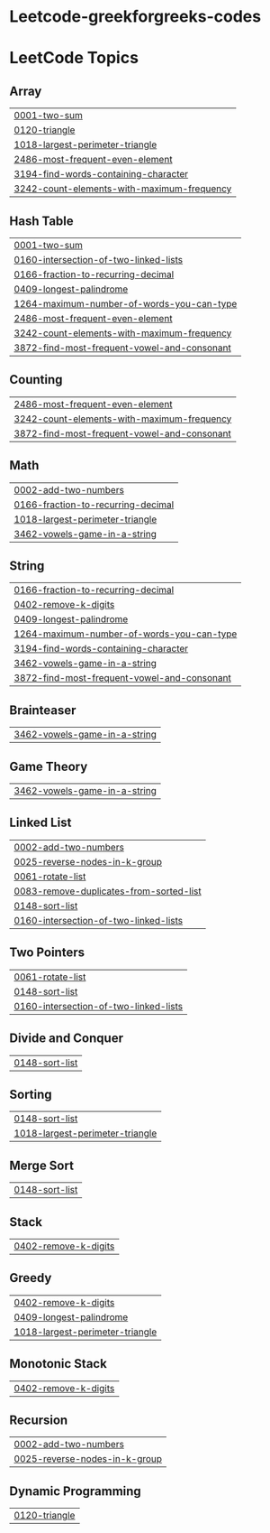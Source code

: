 # Leetcode-greekforgreeks-codes
<!---LeetCode Topics Start-->
# LeetCode Topics
## Array
|  |
| ------- |
| [0001-two-sum](https://github.com/VamshiBhukya1/Leetcode-greekforgreeks-codes/tree/master/0001-two-sum) |
| [0120-triangle](https://github.com/VamshiBhukya1/Leetcode-greekforgreeks-codes/tree/master/0120-triangle) |
| [1018-largest-perimeter-triangle](https://github.com/VamshiBhukya1/Leetcode-greekforgreeks-codes/tree/master/1018-largest-perimeter-triangle) |
| [2486-most-frequent-even-element](https://github.com/VamshiBhukya1/Leetcode-greekforgreeks-codes/tree/master/2486-most-frequent-even-element) |
| [3194-find-words-containing-character](https://github.com/VamshiBhukya1/Leetcode-greekforgreeks-codes/tree/master/3194-find-words-containing-character) |
| [3242-count-elements-with-maximum-frequency](https://github.com/VamshiBhukya1/Leetcode-greekforgreeks-codes/tree/master/3242-count-elements-with-maximum-frequency) |
## Hash Table
|  |
| ------- |
| [0001-two-sum](https://github.com/VamshiBhukya1/Leetcode-greekforgreeks-codes/tree/master/0001-two-sum) |
| [0160-intersection-of-two-linked-lists](https://github.com/VamshiBhukya1/Leetcode-greekforgreeks-codes/tree/master/0160-intersection-of-two-linked-lists) |
| [0166-fraction-to-recurring-decimal](https://github.com/VamshiBhukya1/Leetcode-greekforgreeks-codes/tree/master/0166-fraction-to-recurring-decimal) |
| [0409-longest-palindrome](https://github.com/VamshiBhukya1/Leetcode-greekforgreeks-codes/tree/master/0409-longest-palindrome) |
| [1264-maximum-number-of-words-you-can-type](https://github.com/VamshiBhukya1/Leetcode-greekforgreeks-codes/tree/master/1264-maximum-number-of-words-you-can-type) |
| [2486-most-frequent-even-element](https://github.com/VamshiBhukya1/Leetcode-greekforgreeks-codes/tree/master/2486-most-frequent-even-element) |
| [3242-count-elements-with-maximum-frequency](https://github.com/VamshiBhukya1/Leetcode-greekforgreeks-codes/tree/master/3242-count-elements-with-maximum-frequency) |
| [3872-find-most-frequent-vowel-and-consonant](https://github.com/VamshiBhukya1/Leetcode-greekforgreeks-codes/tree/master/3872-find-most-frequent-vowel-and-consonant) |
## Counting
|  |
| ------- |
| [2486-most-frequent-even-element](https://github.com/VamshiBhukya1/Leetcode-greekforgreeks-codes/tree/master/2486-most-frequent-even-element) |
| [3242-count-elements-with-maximum-frequency](https://github.com/VamshiBhukya1/Leetcode-greekforgreeks-codes/tree/master/3242-count-elements-with-maximum-frequency) |
| [3872-find-most-frequent-vowel-and-consonant](https://github.com/VamshiBhukya1/Leetcode-greekforgreeks-codes/tree/master/3872-find-most-frequent-vowel-and-consonant) |
## Math
|  |
| ------- |
| [0002-add-two-numbers](https://github.com/VamshiBhukya1/Leetcode-greekforgreeks-codes/tree/master/0002-add-two-numbers) |
| [0166-fraction-to-recurring-decimal](https://github.com/VamshiBhukya1/Leetcode-greekforgreeks-codes/tree/master/0166-fraction-to-recurring-decimal) |
| [1018-largest-perimeter-triangle](https://github.com/VamshiBhukya1/Leetcode-greekforgreeks-codes/tree/master/1018-largest-perimeter-triangle) |
| [3462-vowels-game-in-a-string](https://github.com/VamshiBhukya1/Leetcode-greekforgreeks-codes/tree/master/3462-vowels-game-in-a-string) |
## String
|  |
| ------- |
| [0166-fraction-to-recurring-decimal](https://github.com/VamshiBhukya1/Leetcode-greekforgreeks-codes/tree/master/0166-fraction-to-recurring-decimal) |
| [0402-remove-k-digits](https://github.com/VamshiBhukya1/Leetcode-greekforgreeks-codes/tree/master/0402-remove-k-digits) |
| [0409-longest-palindrome](https://github.com/VamshiBhukya1/Leetcode-greekforgreeks-codes/tree/master/0409-longest-palindrome) |
| [1264-maximum-number-of-words-you-can-type](https://github.com/VamshiBhukya1/Leetcode-greekforgreeks-codes/tree/master/1264-maximum-number-of-words-you-can-type) |
| [3194-find-words-containing-character](https://github.com/VamshiBhukya1/Leetcode-greekforgreeks-codes/tree/master/3194-find-words-containing-character) |
| [3462-vowels-game-in-a-string](https://github.com/VamshiBhukya1/Leetcode-greekforgreeks-codes/tree/master/3462-vowels-game-in-a-string) |
| [3872-find-most-frequent-vowel-and-consonant](https://github.com/VamshiBhukya1/Leetcode-greekforgreeks-codes/tree/master/3872-find-most-frequent-vowel-and-consonant) |
## Brainteaser
|  |
| ------- |
| [3462-vowels-game-in-a-string](https://github.com/VamshiBhukya1/Leetcode-greekforgreeks-codes/tree/master/3462-vowels-game-in-a-string) |
## Game Theory
|  |
| ------- |
| [3462-vowels-game-in-a-string](https://github.com/VamshiBhukya1/Leetcode-greekforgreeks-codes/tree/master/3462-vowels-game-in-a-string) |
## Linked List
|  |
| ------- |
| [0002-add-two-numbers](https://github.com/VamshiBhukya1/Leetcode-greekforgreeks-codes/tree/master/0002-add-two-numbers) |
| [0025-reverse-nodes-in-k-group](https://github.com/VamshiBhukya1/Leetcode-greekforgreeks-codes/tree/master/0025-reverse-nodes-in-k-group) |
| [0061-rotate-list](https://github.com/VamshiBhukya1/Leetcode-greekforgreeks-codes/tree/master/0061-rotate-list) |
| [0083-remove-duplicates-from-sorted-list](https://github.com/VamshiBhukya1/Leetcode-greekforgreeks-codes/tree/master/0083-remove-duplicates-from-sorted-list) |
| [0148-sort-list](https://github.com/VamshiBhukya1/Leetcode-greekforgreeks-codes/tree/master/0148-sort-list) |
| [0160-intersection-of-two-linked-lists](https://github.com/VamshiBhukya1/Leetcode-greekforgreeks-codes/tree/master/0160-intersection-of-two-linked-lists) |
## Two Pointers
|  |
| ------- |
| [0061-rotate-list](https://github.com/VamshiBhukya1/Leetcode-greekforgreeks-codes/tree/master/0061-rotate-list) |
| [0148-sort-list](https://github.com/VamshiBhukya1/Leetcode-greekforgreeks-codes/tree/master/0148-sort-list) |
| [0160-intersection-of-two-linked-lists](https://github.com/VamshiBhukya1/Leetcode-greekforgreeks-codes/tree/master/0160-intersection-of-two-linked-lists) |
## Divide and Conquer
|  |
| ------- |
| [0148-sort-list](https://github.com/VamshiBhukya1/Leetcode-greekforgreeks-codes/tree/master/0148-sort-list) |
## Sorting
|  |
| ------- |
| [0148-sort-list](https://github.com/VamshiBhukya1/Leetcode-greekforgreeks-codes/tree/master/0148-sort-list) |
| [1018-largest-perimeter-triangle](https://github.com/VamshiBhukya1/Leetcode-greekforgreeks-codes/tree/master/1018-largest-perimeter-triangle) |
## Merge Sort
|  |
| ------- |
| [0148-sort-list](https://github.com/VamshiBhukya1/Leetcode-greekforgreeks-codes/tree/master/0148-sort-list) |
## Stack
|  |
| ------- |
| [0402-remove-k-digits](https://github.com/VamshiBhukya1/Leetcode-greekforgreeks-codes/tree/master/0402-remove-k-digits) |
## Greedy
|  |
| ------- |
| [0402-remove-k-digits](https://github.com/VamshiBhukya1/Leetcode-greekforgreeks-codes/tree/master/0402-remove-k-digits) |
| [0409-longest-palindrome](https://github.com/VamshiBhukya1/Leetcode-greekforgreeks-codes/tree/master/0409-longest-palindrome) |
| [1018-largest-perimeter-triangle](https://github.com/VamshiBhukya1/Leetcode-greekforgreeks-codes/tree/master/1018-largest-perimeter-triangle) |
## Monotonic Stack
|  |
| ------- |
| [0402-remove-k-digits](https://github.com/VamshiBhukya1/Leetcode-greekforgreeks-codes/tree/master/0402-remove-k-digits) |
## Recursion
|  |
| ------- |
| [0002-add-two-numbers](https://github.com/VamshiBhukya1/Leetcode-greekforgreeks-codes/tree/master/0002-add-two-numbers) |
| [0025-reverse-nodes-in-k-group](https://github.com/VamshiBhukya1/Leetcode-greekforgreeks-codes/tree/master/0025-reverse-nodes-in-k-group) |
## Dynamic Programming
|  |
| ------- |
| [0120-triangle](https://github.com/VamshiBhukya1/Leetcode-greekforgreeks-codes/tree/master/0120-triangle) |
<!---LeetCode Topics End-->